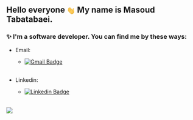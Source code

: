 ## Hello everyone <img src="./hand-wave.gif" style="width:22px;vertical-align:middle;"> My name is Masoud Tabatabaei.

### ✨ I'm a software developer. You can find me by these ways:  

- Email:
    - [![Gmail Badge](https://img.shields.io/badge/Masoudtabatabaei20@gmail.com-D14836?style=for-the-badge&logo=gmail&logoColor=white)](mailto:Masoudtabatabaei20@gmail.com)</br></br>

- Linkedin:
    - [![Linkedin Badge](https://img.shields.io/badge/Masoudtabatabaei-0077B5?style=for-the-badge&logo=linkedin&logoColor=white)](https://www.linkedin.com/in/masoud-tabatabaei-20/)</br></br>

<img align="center" src="https://github-readme-stats.vercel.app/api?username=masoudtabatabaei&theme=github_dark&show_icons=true" />

